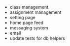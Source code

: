 * class management
* assignment management
* setting page
* home page feed
* messaging system
* email
* update tests for db helpers
